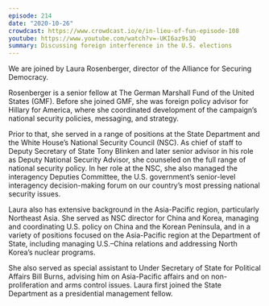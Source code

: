 ```yaml
---
episode: 214
date: "2020-10-26"
crowdcast: https://www.crowdcast.io/e/in-lieu-of-fun-episode-108
youtube: https://www.youtube.com/watch?v=-UKI6az9s3Q
summary: Discussing foreign interference in the U.S. elections
---
```

We are joined by Laura Rosenberger, director of the Alliance for Securing
Democracy.

Rosenberger is a senior fellow at The German Marshall Fund of the United States
(GMF). Before she joined GMF, she was foreign policy advisor for Hillary for
America, where she coordinated development of the campaign’s national security
policies, messaging, and strategy.

Prior to that, she served in a range of positions at the State Department and
the White House’s National Security Council (NSC). As chief of staff to Deputy
Secretary of State Tony Blinken and later senior advisor in his role as Deputy
National Security Advisor, she counseled on the full range of national security
policy.  In her role at the NSC, she also managed the interagency Deputies
Committee, the U.S. government’s senior-level interagency decision-making forum
on our country’s most pressing national security issues.

Laura also has extensive background in the Asia-Pacific region, particularly
Northeast Asia. She served as NSC director for China and Korea, managing and
coordinating U.S. policy on China and the Korean Peninsula, and in a variety of
positions focused on the Asia-Pacific region at the Department of State,
including managing U.S.–China relations and addressing North Korea’s nuclear
programs.

She also served as special assistant to Under Secretary of State for Political
Affairs Bill Burns, advising him on Asia-Pacific affairs and on
non-proliferation and arms control issues. Laura first joined the State
Department as a presidential management fellow.
